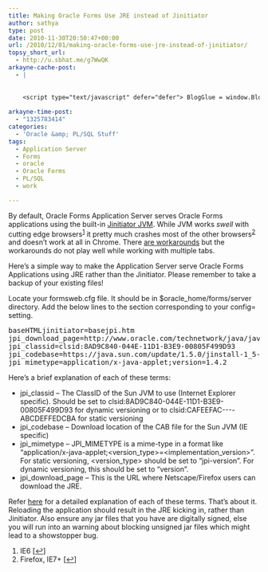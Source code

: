 ```yaml
---
title: Making Oracle Forms Use JRE instead of Jinitiator
author: sathya
type: post
date: 2010-11-30T20:50:47+00:00
url: /2010/12/01/making-oracle-forms-use-jre-instead-of-jinitiator/
topsy_short_url:
  - http://u.sbhat.me/g7WwQK
arkayne-cache-post:
  - |
    
    
    <script type="text/javascript" defer="defer"> BlogGlue = window.BlogGlue || window.Arkayne || {}; BlogGlue.baseurl = 'http://www.blogglue.com'; BlogGlue.go = function(e, a, cid, gid) { var id = a.getAttribute('id'); var orig = a.getAttribute('href'); var target = a.getAttribute('target'); var redir = [BlogGlue.baseurl, 'link', cid, gid, ''].join('/'); redir += '?ts=' + Math.random(); redir += '&amp;url=' + escape(a.href); a.setAttribute('href', redir); setTimeout('BlogGlue.restore("' + id + '", "' + orig + '")', 0); return true; }; BlogGlue.restore = function(id, orig) { var a = document.getElementById(id); if (a) a.setAttribute('href', orig); }; </script> <div class="blogglue_plugin" style="display:block;margin:5px 0px 20px 0px;"> <h3 class="blogglue-header blogglue-inner"> More From sathyabhat </h3> <ul class="blogglue-links blogglue-inner"> <li id="blogglue-inner-1"><a href="http://sathyabh.at/2008/05/24/think-twice-before-you-use-a-cheap-psu/?utm_source=BlogGlue_network&amp;utm_medium=BlogGlue_Plugin" id="blogglue-2954665" target="_parent" onclick="return BlogGlue.go(event, this, 2942107, 2954665);" title="Think Twice Before you Use a Cheap PSU! » My World">Think Twice Before you Use a Cheap PSU! » My World</a></li> </ul> <div class="blogglue-footer" style="margin:10px 0px;display:block !important"> <a href="http://www.blogglue.com/12928-ab7e24be6f12e678fc1a468df18f3f3f/?utm_source=BlogGlue%20Plugin&amp;utm_medium=Recommend&amp;utm_campaign=Plugin&amp;coupon=SATHYABHAT&amp;blogglue_page=2942107" target="_blank" style="text-decoration:none !important;"> <img src="http://www.gravatar.com/avatar.php?default=%2F%2Fs3.amazonaws.com%2Farkayne-media%2Fimg%2Fprofile%2Fdefault_sm.png&amp;size=24&amp;gravatar_id=1375f202e61682cc4963295f4b0430dc" width="24" height="24" border="0" alt="Blog Margeting Related Posts Plugin For sathyabhat" style="display:inline;margin: 0 5px 0 10px; border:1px solid #AAA; width: 24px !important; height: 24px; !important;"/><span style="position:relative;top:-8px;font-family:'Trebuchet MS'; font-size: 0.8em;">Ask <strong>sathyabhat</strong> To Recommend Your Posts</span> </a> <img class="blogglue-hit" style="border:none;left:-9999px;position:absolute;" src="http://www.blogglue.com/widget/hit/2942107.GIF" border="0" alt="Blog Marketing Related Posts Plugin Counter" /> </div> </div>
    
arkayne-time-post:
  - "1325783414"
categories:
  - 'Oracle &amp; PL/SQL Stuff'
tags:
  - Application Server
  - Forms
  - oracle
  - Oracle Forms
  - PL/SQL
  - work

---
```

By default, Oracle Forms Application Server serves Oracle Forms applications using the built-in [Jinitiator JVM][1]. While JVM works _swell_ with cutting edge browsers<sup><a href="#footnote_0_424" id="identifier_0_424" class="footnote-link footnote-identifier-link" title="IE6">1</a></sup> it pretty much crashes most of the other browsers<sup><a href="#footnote_1_424" id="identifier_1_424" class="footnote-link footnote-identifier-link" title="Firefox, IE7+">2</a></sup> and doesn&#8217;t work at all in Chrome. There <a href="http://sathyabh.at/2009/06/27/fixing-internet-explorer-crash-on-launching-oracle-forms-application-with-jinitiator/" target="_blank">are workarounds</a> but the workarounds do not play well while working with multiple tabs.

<!--more-->

Here&#8217;s a simple way to make the Application Server serve Oracle Forms Applications using JRE rather than the Jinitiator. Please remember to take a backup of your existing files!

Locate your formsweb.cfg file. It should be in $oracle_home/forms/server directory. Add the below lines to the section corresponding to your config= setting.

<pre class="brush:bash">baseHTMLjinitiator=basejpi.htm
jpi_download_page=http://www.oracle.com/technetwork/java/javase/downloads/index-jdk5-jsp-142662.html
jpi_classid=clsid:8AD9C840-044E-11D1-B3E9-00805F499D93
jpi_codebase=https://java.sun.com/update/1.5.0/jinstall-1_5-windows-i586.cab
jpi_mimetype=application/x-java-applet;version=1.4.2</pre>

Here&#8217;s a brief explanation of each of these terms:

  * jpi_classid – The ClassID of the Sun JVM to use (Internet Explorer specific). Should be set to clsid:8AD9C840-044E-11D1-B3E9-00805F499D93 for dynamic versioning or to clsid:CAFEEFAC-<major version>-<minor version>-<patch version>-ABCDEFFEDCBA for static versioning
  * jpi_codebase – Download location of the CAB file for the Sun JVM (IE specific)
  * jpi\_mimetype – JPI\_MIMETYPE is a mime-type in a format like “application/x-java-applet;<version\_type>=<implementation\_version>”. For static versioning, <version_type> should be set to “jpi-version”. For dynamic versioning, this should be set to “version”.
  * jpi\_download\_page – This is the URL where Netscape/Firefox users can download the JRE.

Refer [here][2] for a detailed explanation of each of these terms. That&#8217;s about it. Reloading the application should result in the JRE kicking in, rather than Jinitiator. Also ensure any jar files that you have are digitally signed, else you will run into an warning about blocking unsigned jar files which might lead to a showstopper bug.

<ol class="footnotes">
  <li id="footnote_0_424" class="footnote">
    IE6 [<a href="#identifier_0_424" class="footnote-link footnote-back-link">&#8617;</a>]
  </li>
  <li id="footnote_1_424" class="footnote">
    Firefox, IE7+ [<a href="#identifier_1_424" class="footnote-link footnote-back-link">&#8617;</a>]
  </li>
</ol>

 [1]: http://en.wikipedia.org/wiki/Jinitiator
 [2]: http://www.oratransplant.nl/2005/05/24/settings-for-dynamic-versioning-with-sun-jpi-and-oracle-forms/